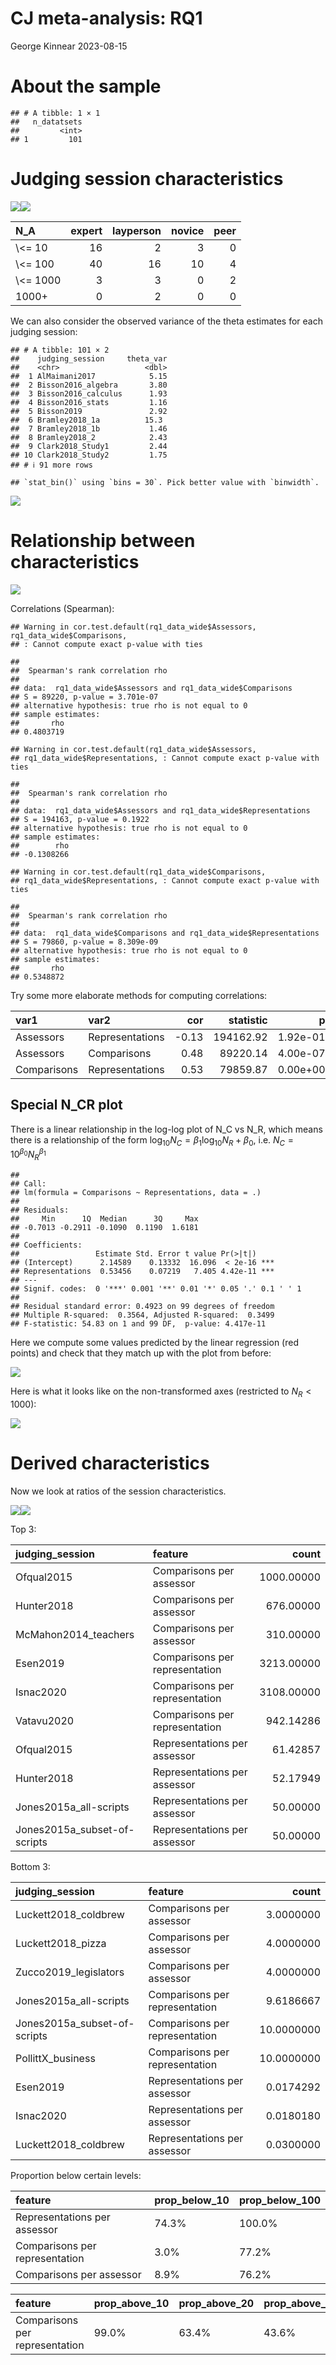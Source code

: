 CJ meta-analysis: RQ1
================
George Kinnear
2023-08-15

# About the sample

    ## # A tibble: 1 × 1
    ##   n_datatsets
    ##         <int>
    ## 1         101

# Judging session characteristics

![](figs-web/04-analysis-RQ1/counts-1.png)<!-- -->![](figs-web/04-analysis-RQ1/counts-2.png)<!-- -->

<table class="table table-striped" style="width: auto !important; margin-left: auto; margin-right: auto;">
<thead>
<tr>
<th style="text-align:left;">
N_A
</th>
<th style="text-align:right;">
expert
</th>
<th style="text-align:right;">
layperson
</th>
<th style="text-align:right;">
novice
</th>
<th style="text-align:right;">
peer
</th>
</tr>
</thead>
<tbody>
<tr>
<td style="text-align:left;">
\<= 10
</td>
<td style="text-align:right;">
16
</td>
<td style="text-align:right;">
2
</td>
<td style="text-align:right;">
3
</td>
<td style="text-align:right;">
0
</td>
</tr>
<tr>
<td style="text-align:left;">
\<= 100
</td>
<td style="text-align:right;">
40
</td>
<td style="text-align:right;">
16
</td>
<td style="text-align:right;">
10
</td>
<td style="text-align:right;">
4
</td>
</tr>
<tr>
<td style="text-align:left;">
\<= 1000
</td>
<td style="text-align:right;">
3
</td>
<td style="text-align:right;">
3
</td>
<td style="text-align:right;">
0
</td>
<td style="text-align:right;">
2
</td>
</tr>
<tr>
<td style="text-align:left;">
1000+
</td>
<td style="text-align:right;">
0
</td>
<td style="text-align:right;">
2
</td>
<td style="text-align:right;">
0
</td>
<td style="text-align:right;">
0
</td>
</tr>
</tbody>
</table>

We can also consider the observed variance of the theta estimates for
each judging session:

    ## # A tibble: 101 × 2
    ##    judging_session     theta_var
    ##    <chr>                   <dbl>
    ##  1 AlMaimani2017            5.15
    ##  2 Bisson2016_algebra       3.80
    ##  3 Bisson2016_calculus      1.93
    ##  4 Bisson2016_stats         1.16
    ##  5 Bisson2019               2.92
    ##  6 Bramley2018_1a          15.3 
    ##  7 Bramley2018_1b           1.46
    ##  8 Bramley2018_2            2.43
    ##  9 Clark2018_Study1         2.44
    ## 10 Clark2018_Study2         1.75
    ## # ℹ 91 more rows

    ## `stat_bin()` using `bins = 30`. Pick better value with `binwidth`.

![](figs-web/04-analysis-RQ1/variance_of_thetas_per_judging_session-1.png)<!-- -->

# Relationship between characteristics

![](figs-web/04-analysis-RQ1/scatter-1.png)<!-- -->

Correlations (Spearman):

    ## Warning in cor.test.default(rq1_data_wide$Assessors, rq1_data_wide$Comparisons,
    ## : Cannot compute exact p-value with ties

    ## 
    ##  Spearman's rank correlation rho
    ## 
    ## data:  rq1_data_wide$Assessors and rq1_data_wide$Comparisons
    ## S = 89220, p-value = 3.701e-07
    ## alternative hypothesis: true rho is not equal to 0
    ## sample estimates:
    ##       rho 
    ## 0.4803719

    ## Warning in cor.test.default(rq1_data_wide$Assessors,
    ## rq1_data_wide$Representations, : Cannot compute exact p-value with ties

    ## 
    ##  Spearman's rank correlation rho
    ## 
    ## data:  rq1_data_wide$Assessors and rq1_data_wide$Representations
    ## S = 194163, p-value = 0.1922
    ## alternative hypothesis: true rho is not equal to 0
    ## sample estimates:
    ##        rho 
    ## -0.1308266

    ## Warning in cor.test.default(rq1_data_wide$Comparisons,
    ## rq1_data_wide$Representations, : Cannot compute exact p-value with ties

    ## 
    ##  Spearman's rank correlation rho
    ## 
    ## data:  rq1_data_wide$Comparisons and rq1_data_wide$Representations
    ## S = 79860, p-value = 8.309e-09
    ## alternative hypothesis: true rho is not equal to 0
    ## sample estimates:
    ##       rho 
    ## 0.5348872

Try some more elaborate methods for computing correlations:

<table class="table table-striped" style="width: auto !important; margin-left: auto; margin-right: auto;">
<thead>
<tr>
<th style="text-align:left;">
var1
</th>
<th style="text-align:left;">
var2
</th>
<th style="text-align:right;">
cor
</th>
<th style="text-align:right;">
statistic
</th>
<th style="text-align:right;">
p
</th>
</tr>
</thead>
<tbody>
<tr>
<td style="text-align:left;">
Assessors
</td>
<td style="text-align:left;">
Representations
</td>
<td style="text-align:right;">
-0.13
</td>
<td style="text-align:right;">
194162.92
</td>
<td style="text-align:right;">
1.92e-01
</td>
</tr>
<tr>
<td style="text-align:left;">
Assessors
</td>
<td style="text-align:left;">
Comparisons
</td>
<td style="text-align:right;">
0.48
</td>
<td style="text-align:right;">
89220.14
</td>
<td style="text-align:right;">
4.00e-07
</td>
</tr>
<tr>
<td style="text-align:left;">
Comparisons
</td>
<td style="text-align:left;">
Representations
</td>
<td style="text-align:right;">
0.53
</td>
<td style="text-align:right;">
79859.87
</td>
<td style="text-align:right;">
0.00e+00
</td>
</tr>
</tbody>
</table>

## Special N_CR plot

There is a linear relationship in the log-log plot of N_C vs N_R, which
means there is a relationship of the form
$\log_{10} N_C = \beta_1\log_{10} N_R+\beta_0$,
i.e. $N_C = 10^{\beta_0} N_R^{\beta_1}$

    ## 
    ## Call:
    ## lm(formula = Comparisons ~ Representations, data = .)
    ## 
    ## Residuals:
    ##     Min      1Q  Median      3Q     Max 
    ## -0.7013 -0.2911 -0.1090  0.1190  1.6181 
    ## 
    ## Coefficients:
    ##                 Estimate Std. Error t value Pr(>|t|)    
    ## (Intercept)      2.14589    0.13332  16.096  < 2e-16 ***
    ## Representations  0.53456    0.07219   7.405 4.42e-11 ***
    ## ---
    ## Signif. codes:  0 '***' 0.001 '**' 0.01 '*' 0.05 '.' 0.1 ' ' 1
    ## 
    ## Residual standard error: 0.4923 on 99 degrees of freedom
    ## Multiple R-squared:  0.3564, Adjusted R-squared:  0.3499 
    ## F-statistic: 54.83 on 1 and 99 DF,  p-value: 4.417e-11

Here we compute some values predicted by the linear regression (red
points) and check that they match up with the plot from before:

![](figs-web/04-analysis-RQ1/unnamed-chunk-8-1.png)<!-- -->

Here is what it looks like on the non-transformed axes (restricted to
$N_R<1000$):

![](figs-web/04-analysis-RQ1/unnamed-chunk-9-1.png)<!-- -->

# Derived characteristics

Now we look at ratios of the session characteristics.

![](figs-web/04-analysis-RQ1/derived-counts-1.png)<!-- -->![](figs-web/04-analysis-RQ1/derived-counts-2.png)<!-- -->

Top 3:

<table class="table table-striped" style="width: auto !important; margin-left: auto; margin-right: auto;">
<thead>
<tr>
<th style="text-align:left;">
judging_session
</th>
<th style="text-align:left;">
feature
</th>
<th style="text-align:right;">
count
</th>
</tr>
</thead>
<tbody>
<tr>
<td style="text-align:left;">
Ofqual2015
</td>
<td style="text-align:left;">
Comparisons per assessor
</td>
<td style="text-align:right;">
1000.00000
</td>
</tr>
<tr>
<td style="text-align:left;">
Hunter2018
</td>
<td style="text-align:left;">
Comparisons per assessor
</td>
<td style="text-align:right;">
676.00000
</td>
</tr>
<tr>
<td style="text-align:left;">
McMahon2014_teachers
</td>
<td style="text-align:left;">
Comparisons per assessor
</td>
<td style="text-align:right;">
310.00000
</td>
</tr>
<tr>
<td style="text-align:left;">
Esen2019
</td>
<td style="text-align:left;">
Comparisons per representation
</td>
<td style="text-align:right;">
3213.00000
</td>
</tr>
<tr>
<td style="text-align:left;">
Isnac2020
</td>
<td style="text-align:left;">
Comparisons per representation
</td>
<td style="text-align:right;">
3108.00000
</td>
</tr>
<tr>
<td style="text-align:left;">
Vatavu2020
</td>
<td style="text-align:left;">
Comparisons per representation
</td>
<td style="text-align:right;">
942.14286
</td>
</tr>
<tr>
<td style="text-align:left;">
Ofqual2015
</td>
<td style="text-align:left;">
Representations per assessor
</td>
<td style="text-align:right;">
61.42857
</td>
</tr>
<tr>
<td style="text-align:left;">
Hunter2018
</td>
<td style="text-align:left;">
Representations per assessor
</td>
<td style="text-align:right;">
52.17949
</td>
</tr>
<tr>
<td style="text-align:left;">
Jones2015a_all-scripts
</td>
<td style="text-align:left;">
Representations per assessor
</td>
<td style="text-align:right;">
50.00000
</td>
</tr>
<tr>
<td style="text-align:left;">
Jones2015a_subset-of-scripts
</td>
<td style="text-align:left;">
Representations per assessor
</td>
<td style="text-align:right;">
50.00000
</td>
</tr>
</tbody>
</table>

Bottom 3:

<table class="table table-striped" style="width: auto !important; margin-left: auto; margin-right: auto;">
<thead>
<tr>
<th style="text-align:left;">
judging_session
</th>
<th style="text-align:left;">
feature
</th>
<th style="text-align:right;">
count
</th>
</tr>
</thead>
<tbody>
<tr>
<td style="text-align:left;">
Luckett2018_coldbrew
</td>
<td style="text-align:left;">
Comparisons per assessor
</td>
<td style="text-align:right;">
3.0000000
</td>
</tr>
<tr>
<td style="text-align:left;">
Luckett2018_pizza
</td>
<td style="text-align:left;">
Comparisons per assessor
</td>
<td style="text-align:right;">
4.0000000
</td>
</tr>
<tr>
<td style="text-align:left;">
Zucco2019_legislators
</td>
<td style="text-align:left;">
Comparisons per assessor
</td>
<td style="text-align:right;">
4.0000000
</td>
</tr>
<tr>
<td style="text-align:left;">
Jones2015a_all-scripts
</td>
<td style="text-align:left;">
Comparisons per representation
</td>
<td style="text-align:right;">
9.6186667
</td>
</tr>
<tr>
<td style="text-align:left;">
Jones2015a_subset-of-scripts
</td>
<td style="text-align:left;">
Comparisons per representation
</td>
<td style="text-align:right;">
10.0000000
</td>
</tr>
<tr>
<td style="text-align:left;">
PollittX_business
</td>
<td style="text-align:left;">
Comparisons per representation
</td>
<td style="text-align:right;">
10.0000000
</td>
</tr>
<tr>
<td style="text-align:left;">
Esen2019
</td>
<td style="text-align:left;">
Representations per assessor
</td>
<td style="text-align:right;">
0.0174292
</td>
</tr>
<tr>
<td style="text-align:left;">
Isnac2020
</td>
<td style="text-align:left;">
Representations per assessor
</td>
<td style="text-align:right;">
0.0180180
</td>
</tr>
<tr>
<td style="text-align:left;">
Luckett2018_coldbrew
</td>
<td style="text-align:left;">
Representations per assessor
</td>
<td style="text-align:right;">
0.0300000
</td>
</tr>
</tbody>
</table>

Proportion below certain levels:

<table class="table table-striped" style="width: auto !important; margin-left: auto; margin-right: auto;">
<thead>
<tr>
<th style="text-align:left;">
feature
</th>
<th style="text-align:left;">
prop_below_10
</th>
<th style="text-align:left;">
prop_below_100
</th>
</tr>
</thead>
<tbody>
<tr>
<td style="text-align:left;">
Representations per assessor
</td>
<td style="text-align:left;">
74.3%
</td>
<td style="text-align:left;">
100.0%
</td>
</tr>
<tr>
<td style="text-align:left;">
Comparisons per representation
</td>
<td style="text-align:left;">
3.0%
</td>
<td style="text-align:left;">
77.2%
</td>
</tr>
<tr>
<td style="text-align:left;">
Comparisons per assessor
</td>
<td style="text-align:left;">
8.9%
</td>
<td style="text-align:left;">
76.2%
</td>
</tr>
</tbody>
</table>
<table class="table table-striped" style="width: auto !important; margin-left: auto; margin-right: auto;">
<thead>
<tr>
<th style="text-align:left;">
feature
</th>
<th style="text-align:left;">
prop_above_10
</th>
<th style="text-align:left;">
prop_above_20
</th>
<th style="text-align:left;">
prop_above_37
</th>
</tr>
</thead>
<tbody>
<tr>
<td style="text-align:left;">
Comparisons per representation
</td>
<td style="text-align:left;">
99.0%
</td>
<td style="text-align:left;">
63.4%
</td>
<td style="text-align:left;">
43.6%
</td>
</tr>
</tbody>
</table>
